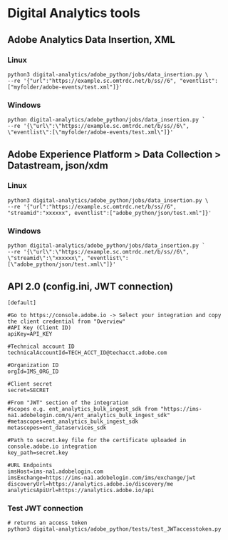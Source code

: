 # Digital Analytics tools

## Adobe Analytics Data Insertion, XML

### Linux
```
python3 digital-analytics/adobe_python/jobs/data_insertion.py \
--re '{"url":"https://example.sc.omtrdc.net/b/ss//6", "eventlist":["myfolder/adobe-events/test.xml"]}'
```

### Windows
```
python digital-analytics/adobe_python/jobs/data_insertion.py `
--re '{\"url\":\"https://example.sc.omtrdc.net/b/ss//6\", \"eventlist\":[\"myfolder/adobe-events/test.xml\"]}'
```

## Adobe Experience Platform > Data Collection > Datastream, json/xdm
### Linux
```
python3 digital-analytics/adobe_python/jobs/data_insertion.py \
--re '{"url":"https://example.sc.omtrdc.net/b/ss//6", "streamid":"xxxxxx", eventlist":["adobe_python/json/test.xml"]}'
```

### Windows
```
python digital-analytics/adobe_python/jobs/data_insertion.py `
--re '{\"url\":\"https://example.sc.omtrdc.net/b/ss//6\", \"streamid\":\"xxxxxx\", "eventlist\":[\"adobe_python/json/test.xml\"]}'
```

## API 2.0 (config.ini, JWT connection)
```
[default]

#Go to https://console.adobe.io -> Select your integration and copy the client credential from "Overview"
#API Key (Client ID)
apiKey=API_KEY

#Technical account ID
technicalAccountId=TECH_ACCT_ID@techacct.adobe.com

#Organization ID
orgId=IMS_ORG_ID

#Client secret
secret=SECRET

#From "JWT" section of the integration
#scopes e.g. ent_analytics_bulk_ingest_sdk from "https://ims-na1.adobelogin.com/s/ent_analytics_bulk_ingest_sdk"
#metascopes=ent_analytics_bulk_ingest_sdk
metascopes=ent_dataservices_sdk

#Path to secret.key file for the certificate uploaded in console.adobe.io integration
key_path=secret.key

#URL Endpoints
imsHost=ims-na1.adobelogin.com
imsExchange=https://ims-na1.adobelogin.com/ims/exchange/jwt
discoveryUrl=https://analytics.adobe.io/discovery/me
analyticsApiUrl=https://analytics.adobe.io/api
```

### Test JWT connection
```
# returns an access token
python3 digital-analytics/adobe_python/tests/test_JWTaccesstoken.py
```



